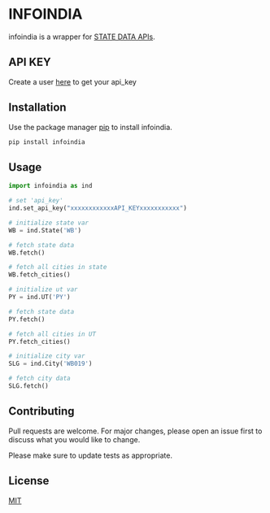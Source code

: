 # INFOINDIA

infoindia is a wrapper for [STATE DATA APIs](https://apis.travelrealindia.com).

## API KEY

Create a user [here](https://apis.travelrealindia.com/create_user) to get your api_key

## Installation

Use the package manager [pip](https://pip.pypa.io/en/stable/) to install infoindia.

```bash
pip install infoindia
```

## Usage

```python
import infoindia as ind

# set 'api_key'
ind.set_api_key("xxxxxxxxxxxxAPI_KEYxxxxxxxxxxx")

# initialize state var
WB = ind.State('WB')

# fetch state data
WB.fetch()

# fetch all cities in state 
WB.fetch_cities()

# initialize ut var
PY = ind.UT('PY')

# fetch state data
PY.fetch()

# fetch all cities in UT 
PY.fetch_cities()

# initialize city var
SLG = ind.City('WB019')

# fetch city data
SLG.fetch()
```

## Contributing

Pull requests are welcome. For major changes, please open an issue first
to discuss what you would like to change.

Please make sure to update tests as appropriate.

## License

[MIT](https://choosealicense.com/licenses/mit/)